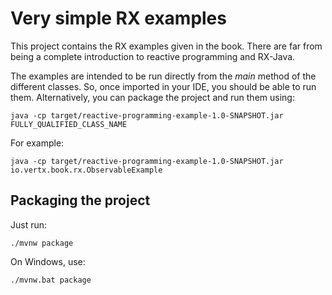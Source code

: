 # Very simple RX examples

This project contains the RX examples given in the book. There are far from being a complete introduction to reactive
 programming and RX-Java.
 
 The examples are intended to be run directly from the _main_ method of the different classes. So, once imported in 
 your IDE, you should be able to run them. Alternatively, you can package the project and run them using:
  

```
java -cp target/reactive-programming-example-1.0-SNAPSHOT.jar FULLY_QUALIFIED_CLASS_NAME
```

For example:

```
java -cp target/reactive-programming-example-1.0-SNAPSHOT.jar io.vertx.book.rx.ObservableExample

```

## Packaging the project

Just run:

```
./mvnw package
```

On Windows, use:

```
./mvnw.bat package
```


